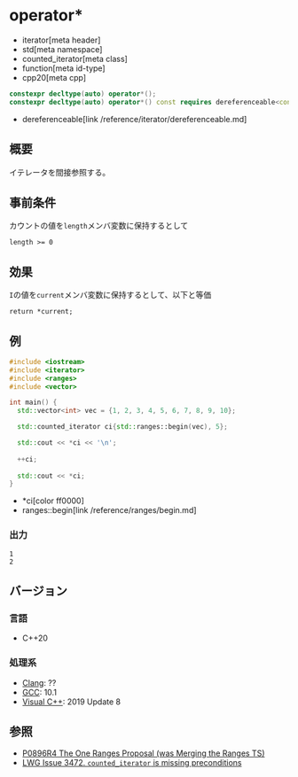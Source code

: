 # operator*
* iterator[meta header]
* std[meta namespace]
* counted_iterator[meta class]
* function[meta id-type]
* cpp20[meta cpp]

```cpp
constexpr decltype(auto) operator*();
constexpr decltype(auto) operator*() const requires dereferenceable<const I>;
```
* dereferenceable[link /reference/iterator/dereferenceable.md]

## 概要
イテレータを間接参照する。

## 事前条件

カウントの値を`length`メンバ変数に保持するとして

`length >= 0`

## 効果

`I`の値を`current`メンバ変数に保持するとして、以下と等価

`return *current;`

## 例
```cpp example
#include <iostream>
#include <iterator>
#include <ranges>
#include <vector>

int main() {
  std::vector<int> vec = {1, 2, 3, 4, 5, 6, 7, 8, 9, 10};

  std::counted_iterator ci{std::ranges::begin(vec), 5};

  std::cout << *ci << '\n';
  
  ++ci;
  
  std::cout << *ci;
}
```
* *ci[color ff0000]
* ranges::begin[link /reference/ranges/begin.md]

### 出力
```
1
2
```

## バージョン
### 言語
- C++20

### 処理系
- [Clang](/implementation.md#clang): ??
- [GCC](/implementation.md#gcc): 10.1
- [Visual C++](/implementation.md#visual_cpp): 2019 Update 8

## 参照
- [P0896R4 The One Ranges Proposal (was Merging the Ranges TS)](http://www.open-std.org/jtc1/sc22/wg21/docs/papers/2018/p0896r4.pdf)
- [LWG Issue 3472. `counted_iterator` is missing preconditions](https://cplusplus.github.io/LWG/issue3472)
